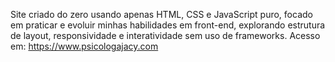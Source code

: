 Site criado do zero usando apenas HTML, CSS e JavaScript puro, focado em praticar e evoluir minhas habilidades em front-end, explorando estrutura de layout, responsividade e interatividade sem uso de frameworks.
Acesso em: https://www.psicologajacy.com
